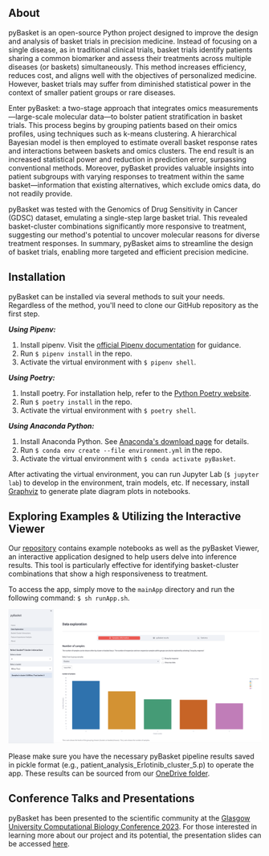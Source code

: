 ## About

pyBasket is an open-source Python project designed to improve the design and analysis of basket trials in precision medicine. Instead of focusing on a single disease, as in traditional clinical trials, basket trials identify patients sharing a common biomarker and assess their treatments across multiple diseases (or baskets) simultaneously. This method increases efficiency, reduces cost, and aligns well with the objectives of personalized medicine. However, basket trials may suffer from diminished statistical power in the context of smaller patient groups or rare diseases.

Enter pyBasket: a two-stage approach that integrates omics measurements—large-scale molecular data—to bolster patient stratification in basket trials. This process begins by grouping patients based on their omics profiles, using techniques such as k-means clustering. A hierarchical Bayesian model is then employed to estimate overall basket response rates and interactions between baskets and omics clusters. The end result is an increased statistical power and reduction in prediction error, surpassing conventional methods. Moreover, pyBasket provides valuable insights into patient subgroups with varying responses to treatment within the same basket—information that existing alternatives, which exclude omics data, do not readily provide.

pyBasket was tested with the Genomics of Drug Sensitivity in Cancer (GDSC) dataset, emulating a single-step large basket trial. This revealed basket-cluster combinations significantly more responsive to treatment, suggesting our method's potential to uncover molecular reasons for diverse treatment responses. In summary, pyBasket aims to streamline the design of basket trials, enabling more targeted and efficient precision medicine.

## Installation

pyBasket can be installed via several methods to suit your needs. Regardless of the method, you'll need to clone our GitHub repository as the first step.

***Using Pipenv:***
1. Install pipenv. Visit the [official Pipenv documentation](https://pipenv.readthedocs.io) for guidance.
2. Run `$ pipenv install` in the repo.
3. Activate the virtual environment with `$ pipenv shell`.

***Using Poetry:***
1. Install poetry. For installation help, refer to the [Python Poetry website](https://python-poetry.org/).
2. Run `$ poetry install` in the repo.
3. Activate the virtual environment with `$ poetry shell`.

***Using Anaconda Python:***
1. Install Anaconda Python. See [Anaconda's download page](https://www.anaconda.com/products/individual) for details.
2. Run `$ conda env create --file environment.yml` in the repo.
3. Activate the virtual environment with `$ conda activate pyBasket`.

After activating the virtual environment, you can run Jupyter Lab (`$ jupyter lab`) to develop in the environment, train models, etc. If necessary, install [Graphviz](https://graphviz.org/download/) to generate plate diagram plots in notebooks.

## Exploring Examples & Utilizing the Interactive Viewer

Our [repository](https://github.com/glasgowcompbio/pyBasket/tree/main/notebooks) contains example notebooks as well as the pyBasket Viewer, an interactive application designed to help users delve into inference results. This tool is particularly effective for identifying basket-cluster combinations that show a high responsiveness to treatment.

To access the app, simply move to the `mainApp` directory and run the following command: `$ sh runApp.sh`.

![Screenshot](viewer.png)

Please make sure you have the necessary pyBasket pipeline results saved in pickle format (e.g., patient_analysis_Erlotinib_cluster_5.p) to operate the app. These results can be sourced from our [OneDrive folder](https://gla-my.sharepoint.com/:f:/g/personal/ronan_daly_glasgow_ac_uk/Eod_I6-9hDtCgJ1CmKdBJCAB66sciwg58zlxDHD2fgtsMw?e=0MA2gb).

## Conference Talks and Presentations

pyBasket has been presented to the scientific community at the [Glasgow University Computational Biology Conference 2023](https://cbc.dcs.gla.ac.uk/). For those interested in learning more about our project and its potential, the presentation slides can be accessed [here](https://gla-my.sharepoint.com/:b:/g/personal/ronan_daly_glasgow_ac_uk/EbXn2HJu-upIqVC-2GApkGcBOPxUfFCYqsk_jniZdZHN0A?e=LT0ZqN).
